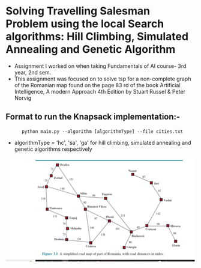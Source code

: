 # Solving Travelling Salesman Problem using the local Search algorithms: Hill Climbing, Simulated Annealing and Genetic Algorithm
- Assignment I worked on when taking Fundamentals of AI course- 3rd year, 2nd sem.
- This assignment was focused on to solve tsp for a non-complete graph of the Romanian map found on the page 83 rd of the book Artificial Intelligence, A modern Approach 4th Edition by Stuart Russel & Peter Norvig
## Format to run the Knapsack implementation:- 
          python main.py --algorithm [algorithmType] --file cities.txt
- algorithmType = 'hc', 'sa', 'ga' for hill climbing, simulated annealing and genetic algorithms respectively

![map](https://github.com/Isa1asN/search-algorithms-assignment/raw/main/map.jpg?raw=true)

  
